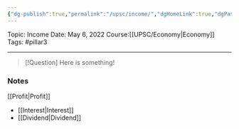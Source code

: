 ```yaml
---
{"dg-publish":true,"permalink":"/upsc/income/","dgHomeLink":true,"dgPassFrontmatter":false}
---
```


Topic: Income
Date: May 6, 2022
Course:[[UPSC/Economy|Economy]]
Tags:  #pillar3 

---

> [!Question]
> Here is something! 


### Notes
[[Profit|Profit]]
- [[Interest|Interest]]
- [[Dividend|Dividend]]



